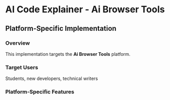 # AI Code Explainer - Ai Browser Tools

## Platform-Specific Implementation

### Overview
This implementation targets the **Ai Browser Tools** platform.

### Target Users
Students, new developers, technical writers

### Platform-Specific Features
